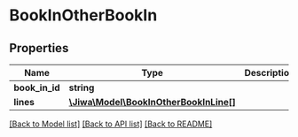 # BookInOtherBookIn

## Properties
Name | Type | Description | Notes
------------ | ------------- | ------------- | -------------
**book_in_id** | **string** |  | [optional] 
**lines** | [**\Jiwa\Model\BookInOtherBookInLine[]**](BookInOtherBookInLine.md) |  | [optional] 

[[Back to Model list]](../README.md#documentation-for-models) [[Back to API list]](../README.md#documentation-for-api-endpoints) [[Back to README]](../README.md)


